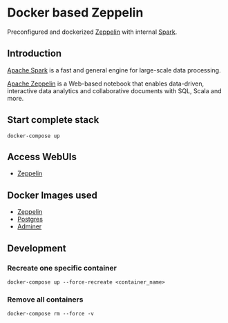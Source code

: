 # Docker based Zeppelin
Preconfigured and dockerized [Zeppelin](https://zeppelin.apache.org/docs/0.8.1/setup/deployment/docker.html) with internal [Spark](http://spark.apache.org/docs/latest/index.html).

## Introduction

[Apache Spark](https://spark.apache.org) is a fast and general engine for large-scale data processing.

[Apache Zeppelin](http://zeppelin.apache.org/) is a Web-based notebook that enables data-driven, 
interactive data analytics and collaborative documents with SQL, Scala and more.

## Start complete stack

    docker-compose up
    
## Access WebUIs

* [Zeppelin](http://localhost:8080) 
    
## Docker Images used

- [Zeppelin](https://hub.docker.com/r/apache/zeppelin)
- [Postgres](https://hub.docker.com/_/postgres)
- [Adminer](https://hub.docker.com/_/adminer/)

## Development

### Recreate one specific container

    docker-compose up --force-recreate <container_name>
    
### Remove all containers

    docker-compose rm --force -v
